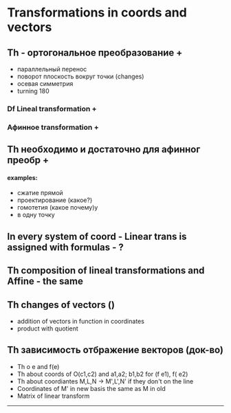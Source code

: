 # Transformations in coords and vectors
## Th - ортогональное преобразование +
- параллельный перенос
- поворот плоскость вокруг точки (changes)
- осевая симметрия
- turning 180

### Df Lineal transformation + 
### Афинное transformation + 

## Th необходимо и достаточно для афинног преобр +
#### examples:
- сжатие  прямой
- проектирование (какое?)
- гомотетия (какое почему)у
- в одну точку 
## In every system of coord - Linear trans is assigned with formulas - ? 


## Th composition of lineal transformations and Affine - the same
## Th changes of vectors ()
- addition of vectors in function in coordinates
- product with quotient

## Th зависимость отбражение векторов (док-во)
- Th о e and f(e)
- Th  about coords of O(c1,c2) and a1,a2; b1,b2 for (f e1), f( e2)
- Th about coordiantes M,L,N -> M',L',N' if they don't on the line
- Coordinates of M' in new basis the same as M in old
- Matrix of linear transform

--- 

